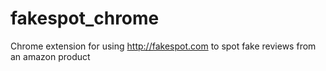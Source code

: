 # fakespot_chrome
Chrome extension for using http://fakespot.com to spot fake reviews from an amazon product
